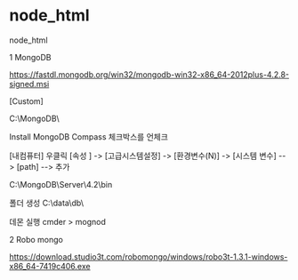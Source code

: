 # node_html
node_html

1 MongoDB

https://fastdl.mongodb.org/win32/mongodb-win32-x86_64-2012plus-4.2.8-signed.msi

[Custom]

C:\MongoDB\

Install MongoDB Compass 체크박스를 언체크

[내컴퓨터] 우클릭 [속성 ] -> [고급시스템설정] -> [환경변수(N)] -> [시스템 변수] --> [path] --> 추가

C:\MongoDB\Server\4.2\bin

폴더 생성 C:\data\db\

데몬 실행 cmder > mognod

2 Robo mongo

https://download.studio3t.com/robomongo/windows/robo3t-1.3.1-windows-x86_64-7419c406.exe

